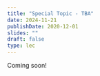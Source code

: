 ```yaml
---
title: "Special Topic - TBA"
date: 2024-11-21
publishDate: 2020-12-01
slides: ""
draft: false
type: lec
---
```


Coming soon!
